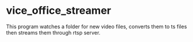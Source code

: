 # vice_office_streamer
This program watches a folder for new video files, converts them to ts files then streams them through rtsp server.
